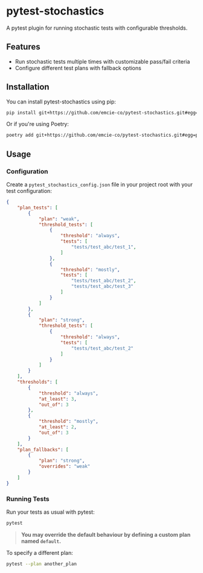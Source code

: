 # pytest-stochastics

A pytest plugin for running stochastic tests with configurable thresholds.

## Features

- Run stochastic tests multiple times with customizable pass/fail criteria
- Configure different test plans with fallback options

## Installation

You can install pytest-stochastics using pip:

```bash
pip install git+https://github.com/emcie-co/pytest-stochastics.git#egg=pytest_stochastics
```

Or if you're using Poetry:

```bash
poetry add git+https://github.com/emcie-co/pytest-stochastics.git#egg=pytest_stochastics
```

## Usage

### Configuration

Create a `pytest_stochastics_config.json` file in your project root with your test configuration:

```json
{
    "plan_tests": [
        {
            "plan": "weak",
            "threshold_tests": [
                {
                    "threshold": "always",
                    "tests": [
                        "tests/test_abc/test_1", 
                    ]
                },
                {
                    "threshold": "mostly",
                    "tests": [
                        "tests/test_abc/test_2",
                        "tests/test_abc/test_3"
                    ]
                }
            ]
        },
        {
            "plan": "strong",
            "threshold_tests": [
                {
                    "threshold": "always",
                    "tests": [
                        "tests/test_abc/test_2"
                    ]
                }
            ]
        }
    ],
    "thresholds": [
        {
            "threshold": "always",
            "at_least": 3,
            "out_of": 3
        },
        {
            "threshold": "mostly",
            "at_least": 2,
            "out_of": 3
        }
    ],
    "plan_fallbacks": [
        {
            "plan": "strong",
            "overrides": "weak"
        }
    ]
}
```

### Running Tests

Run your tests as usual with pytest:

```bash
pytest
```
> **You may override the default behaviour by defining a custom plan named `default`.**

To specify a different plan:

```bash
pytest --plan another_plan
```

